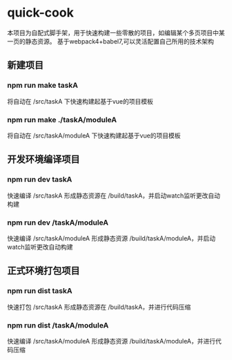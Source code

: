 # quick-cook

本项目为自配式脚手架，用于快速构建一些零散的项目，如编辑某个多页项目中某一页的静态资源。
基于webpack4+babel7,可以灵活配置自己所用的技术架构


## 新建项目

### npm run make taskA
将自动在 /src/taskA 下快速构建起基于vue的项目模板
### npm run make ./taskA/moduleA
将自动在 /src/taskA/moduleA 下快速构建起基于vue的项目模板


## 开发环境编译项目

### npm run dev taskA
快速编译 /src/taskA 形成静态资源在 /build/taskA，并启动watch监听更改自动构建
### npm run dev /taskA/moduleA
快速编译 /src/taskA/moduleA 形成静态资源 /build/taskA/moduleA，并启动watch监听更改自动构建


## 正式环境打包项目

### npm run dist taskA
快速打包 /src/taskA 形成静态资源在 /build/taskA，并进行代码压缩
### npm run dist /taskA/moduleA
快速编译 /src/taskA/moduleA 形成静态资源 /build/taskA/moduleA，并进行代码压缩